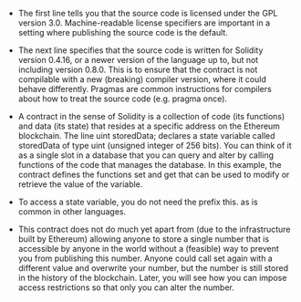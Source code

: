 - The first line tells you that the source code is licensed under the GPL version 3.0. Machine-readable license specifiers are important in a setting where publishing the source code is the default.

- The next line specifies that the source code is written for Solidity version 0.4.16, or a newer version of the language up to, but not including version 0.8.0. This is to ensure that the contract is not compilable with a new (breaking) compiler version, where it could behave differently. Pragmas are common instructions for compilers about how to treat the source code (e.g. pragma once).

- A contract in the sense of Solidity is a collection of code (its functions) and data (its state) that resides at a specific address on the Ethereum blockchain. The line uint storedData; declares a state variable called storedData of type uint (unsigned integer of 256 bits). You can think of it as a single slot in a database that you can query and alter by calling functions of the code that manages the database. In this example, the contract defines the functions set and get that can be used to modify or retrieve the value of the variable.

- To access a state variable, you do not need the prefix this. as is common in other languages.

- This contract does not do much yet apart from (due to the infrastructure built by Ethereum) allowing anyone to store a single number that is accessible by anyone in the world without a (feasible) way to prevent you from publishing this number. Anyone could call set again with a different value and overwrite your number, but the number is still stored in the history of the blockchain. Later, you will see how you can impose access restrictions so that only you can alter the number.

